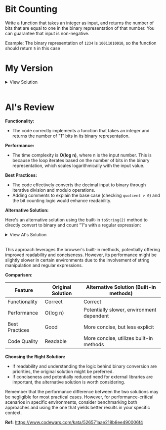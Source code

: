 # Bit Counting

Write a function that takes an integer as input, and returns the number of bits that are equal to one in the binary representation of that number. You can guarantee that input is non-negative.

Example: The binary representation of `1234` is `10011010010`, so the function should return `5` in this case

# My Version

<details>
<summary>View Solution</summary>

```javascript
function countBits(decimal) {
  let quotient = decimal;
  let remainder;
  let bitCount = 0;

  while (quotient > 0) {
    remainder = Math.floor(quotient % 2);
    quotient = Math.floor(quotient / 2);
    remainder === 1 && bitCount++;
  }

  return bitCount;
}
```

</details>
<br >

# AI's Review

**Functionality:**

- The code correctly implements a function that takes an integer and returns the number of "1" bits in its binary representation.

**Performance:**

- The time complexity is **O(log n)**, where n is the input number. This is because the loop iterates based on the number of bits in the binary representation, which scales logarithmically with the input value.

**Best Practices:**

- The code effectively converts the decimal input to binary through iterative division and modulo operations.
- Adding comments to explain the base case (checking `quotient > 0`) and the bit counting logic would enhance readability.

**Alternative Solution:**

Here's an alternative solution using the built-in `toString(2)` method to directly convert to binary and count "1"s with a regular expression:

<details>
<summary>View AI's Solution</summary>

```javascript
function countOneBits(n) {
  return (n.toString(2).match(/1/g) || []).length;
}
```

</details>
<br >

This approach leverages the browser's built-in methods, potentially offering improved readability and conciseness. However, its performance might be slightly slower in certain environments due to the involvement of string manipulation and regular expressions.

**Comparison:**

| Feature        | Original Solution | Alternative Solution (Built-in methods)   |
| -------------- | ----------------- | ----------------------------------------- |
| Functionality  | Correct           | Correct                                   |
| Performance    | O(log n)          | Potentially slower, environment dependent |
| Best Practices | Good              | More concise, but less explicit           |
| Code Quality   | Readable          | More concise, utilizes built-in methods   |

**Choosing the Right Solution:**

- If readability and understanding the logic behind binary conversion are priorities, the original solution might be preferred.
- If conciseness and potentially reduced need for external libraries are important, the alternative solution is worth considering.

Remember that the performance difference between the two solutions may be negligible for most practical cases. However, for performance-critical scenarios in specific environments, consider benchmarking both approaches and using the one that yields better results in your specific context.

**Ref:** https://www.codewars.com/kata/526571aae218b8ee490006f4
